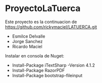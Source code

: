 # ProyectoLaTuerca
Este proyecto es la continuacion de https://github.com/rickymaciel/LATUERCA.git
- Esmilce Delvalle
- Jorge Sanchez
- Ricardo Maciel

Instalar en consola de Nuget:
- Install-Package iTextSharp -Version 4.1.2
- Install-Package RazorPDF
- Install-Package bootstrap-fileinput
